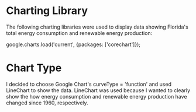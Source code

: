 # Charting Library
The following charting libraries were used to display data showing Florida's total energy consumption and renewable energy production:

google.charts.load('current', {packages: ['corechart']});

# Chart Type
I decided to choose Google Chart's curveType = 'function' and used LineChart to show the data. LineChart was used because I wanted to clearly show the how energy consumption and renewable energy production have changed since 1960, respectively.  